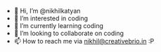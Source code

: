 - 👋 Hi, I’m @nikhilkatyan
- 👀 I’m interested in coding
- 🌱 I’m currently learning coding
- 💞️ I’m looking to collaborate on coding
- 📫 How to reach me via nikhil@creativebrio.in :P

<!---
nikhilkatyan/nikhilkatyan is a ✨ special ✨ repository because its `README.md` (this file) appears on your GitHub profile.
You can click the Preview link to take a look at your changes.
--->
